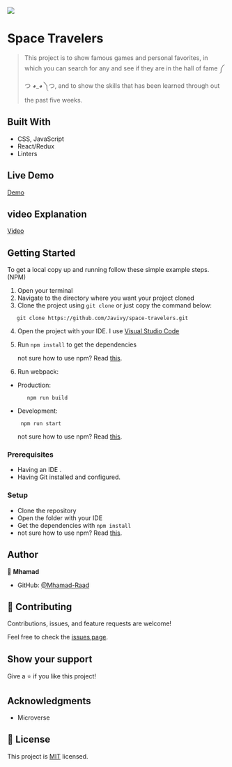 ![](https://img.shields.io/badge/Microverse-blueviolet)

# Space Travelers

> This project is to show famous games and personal favorites, in which you can search for any and see if they are in the hall of fame ༼ つ ◕_◕ ༽つ,
> and to show the skills that has been learned through out the past five weeks.

## Built With

- CSS, JavaScript
- React/Redux
- Linters

## Live Demo

[Demo](https://playful-basbousa-09955b.netlify.app/Games)

## video Explanation

[Video](https://www.loom.com/share/64a6c08720664ac4849e156d27a1d650)

## Getting Started

To get a local copy up and running follow these simple example steps. (NPM)

1. Open your terminal
2. Navigate to the directory where you want your project cloned
3. Clone the project using `git clone` or just copy the command below:

```
   git clone https://github.com/Javivy/space-travelers.git
```

4. Open the project with your IDE. I use [Visual Studio Code](https://code.visualstudio.com/download)
5. Run `npm install` to get the dependencies

   not sure how to use npm? Read [this](https://docs.npmjs.com/downloading-and-installing-node-js-and-npm).

6. Run webpack:

- Production:
  ```
     npm run build
  ```
- Development:
  ```
   npm run start
  ```
  not sure how to use npm? Read [this](https://docs.npmjs.com/downloading-and-installing-node-js-and-npm).

### Prerequisites

- Having an IDE .
- Having Git installed and configured.

### Setup

- Clone the repository
- Open the folder with your IDE
- Get the dependencies with `npm install`
- not sure how to use npm? Read [this](https://docs.npmjs.com/downloading-and-installing-node-js-and-npm).

## Author

👤 **Mhamad**

- GitHub: [@Mhamad-Raad](https://github.com/Mhamad-Raad)

## 🤝 Contributing

Contributions, issues, and feature requests are welcome!

Feel free to check the [issues page](https://github.com/Mhamad-Raad/Capstone-React/issues).

## Show your support

Give a ⭐️ if you like this project!

## Acknowledgments

- Microverse

## 📝 License

This project is [MIT](./MIT.md) licensed.
